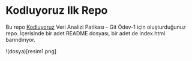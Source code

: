
# Kodluyoruz Ilk Repo

Bu repo [Kodluyoruz](https://www.kodluyoruz.org/) Veri Analizi Patikası - Git Ödev-1 için oluşturduğunuz repo. İçerisinde bir adet README dosyası, bir adet de index.html barındırıyor.

!(dosya)[resim1.png] 



